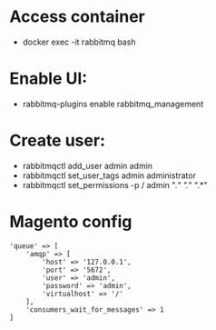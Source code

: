 # Access container
- docker exec -it rabbitmq bash
# Enable UI: 
- rabbitmq-plugins enable rabbitmq_management
# Create user:
- rabbitmqctl add_user admin admin
- rabbitmqctl set_user_tags admin administrator
- rabbitmqctl set_permissions -p / admin ".*" ".*" ".*"
# Magento config
    'queue' => [
        'amqp' => [
            'host' => '127.0.0.1',
            'port' => '5672',
            'user' => 'admin',
            'password' => 'admin',
            'virtualhost' => '/'
        ],
        'consumers_wait_for_messages' => 1
    ]